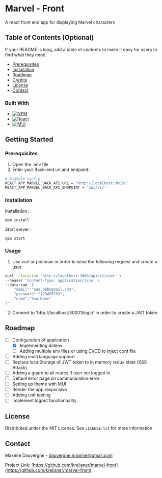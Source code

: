 
# Marvel - Front

A react front end app for displaying Marvel characters

## Table of Contents (Optional)

If your README is long, add a table of contents to make it easy for users to 
find what they need.

- [Prerequisites](#prerequisites)
- [Installation](#installation)
- [Roadmap](#roadmap)
- [Credits](#credits)
- [License](#license)
- [Contact](#contact)

### Built With

* [![NPM][NPM]][NPM-url]
* [![React][React.js]][React-url]
* [![MUI][MUI]][MUI-url]

## Getting Started

### Prerequisites

1. Open the .env file
2. Enter your Back-end uri and endpoint. 
```bash
# Example config
REACT_APP_MARVEL_BACK_API_URL = 'http://localhost:3000/'
REACT_APP_MARVEL_BACK_API_ENDPOINT = 'api/v1/'

```

### Installation
Installation :
```bash
npm install
```

Start server :
```bash
npm start
```

### Usage
1. Use curl or postman in order to send the following request and create a user.
```bash
curl --location 'http://localhost:3000/api/v1/user' \
--header 'Content-Type: application/json' \
--data-raw '{
    "email":"aaa.bbb@gmail.com",
    "password":"123456789",
    "name":"YourName"
}'
```
2. Connect to 'http://localhost:30001/login' in order to create a JWT token

## Roadmap

- [ ] Configuration of application
    - [X] Implementing dotenv
    - [ ] Adding multiple env files or using CI/CD to inject conf file
- [ ] Adding multi language support
- [ ] Replace localStorage of JWT token to in memory redux state (XSS Attack)
- [ ] Adding a guard to all routes if user not logged in
- [ ] Default error page on communication error
- [ ] Setting up theme with MUI
- [ ] Render the app responsive
- [ ] Adding unit testing
- [ ] Implement logout functionnality

## License

Distributed under the MIT License. See `LICENSE.txt` for more information.

## Contact

Maxime Dauvergne - dauvergne.maxime@gmail.com

Project Link: [https://github.com/krelianer/marvel-front](https://github.com/krelianer/marvel-front)

[React.js]: https://img.shields.io/badge/React-20232A?style=for-the-badge&logo=react&logoColor=61DAFB
[React-url]: https://reactjs.org/
[MUI]: https://img.shields.io/badge/MUI-%230081CB.svg?style=for-the-badge&logo=mui&logoColor=white
[MUI-url]: https://mui.com/material-ui/
[NPM]: https://img.shields.io/badge/NPM-%23CB3837.svg?style=for-the-badge&logo=npm&logoColor=white
[NPM-url]: https://www.npmjs.com/